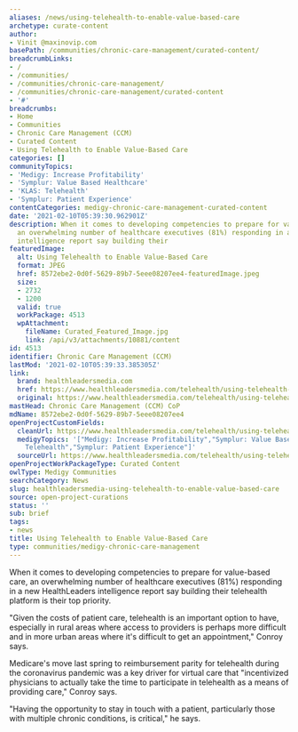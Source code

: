 ```yaml
---
aliases: /news/using-telehealth-to-enable-value-based-care
archetype: curate-content
author:
- Vinit @maxinovip.com
basePath: /communities/chronic-care-management/curated-content/
breadcrumbLinks:
- /
- /communities/
- /communities/chronic-care-management/
- /communities/chronic-care-management/curated-content
- '#'
breadcrumbs:
- Home
- Communities
- Chronic Care Management (CCM)
- Curated Content
- Using Telehealth to Enable Value-Based Care
categories: []
communityTopics:
- 'Medigy: Increase Profitability'
- 'Symplur: Value Based Healthcare'
- 'KLAS: Telehealth'
- 'Symplur: Patient Experience'
contentCategories: medigy-chronic-care-management-curated-content
date: '2021-02-10T05:39:30.962901Z'
description: When it comes to developing competencies to prepare for value-based care,
  an overwhelming number of healthcare executives (81%) responding in a new HealthLeaders
  intelligence report say building their
featuredImage:
  alt: Using Telehealth to Enable Value-Based Care
  format: JPEG
  href: 8572ebe2-0d0f-5629-89b7-5eee08207ee4-featuredImage.jpeg
  size:
  - 2732
  - 1200
  valid: true
  workPackage: 4513
  wpAttachment:
    fileName: Curated_Featured_Image.jpg
    link: /api/v3/attachments/10881/content
id: 4513
identifier: Chronic Care Management (CCM)
lastMod: '2021-02-10T05:39:33.385305Z'
link:
  brand: healthleadersmedia.com
  href: https://www.healthleadersmedia.com/telehealth/using-telehealth-enable-value-based-care
  original: https://www.healthleadersmedia.com/telehealth/using-telehealth-enable-value-based-care
mastHead: Chronic Care Management (CCM) CoP
mdName: 8572ebe2-0d0f-5629-89b7-5eee08207ee4
openProjectCustomFields:
  cleanUrl: https://www.healthleadersmedia.com/telehealth/using-telehealth-enable-value-based-care
  medigyTopics: '["Medigy: Increase Profitability","Symplur: Value Based Healthcare","KLAS:
    Telehealth","Symplur: Patient Experience"]'
  sourceUrl: https://www.healthleadersmedia.com/telehealth/using-telehealth-enable-value-based-care
openProjectWorkPackageType: Curated Content
owlType: Medigy Communities
searchCategory: News
slug: healthleadersmedia-using-telehealth-to-enable-value-based-care
source: open-project-curations
status: ''
sub: brief
tags:
- news
title: Using Telehealth to Enable Value-Based Care
type: communities/medigy-chronic-care-management
---
```


<p>When it comes to developing competencies to prepare for value-based care, an overwhelming number of healthcare executives (81%) responding in a new HealthLeaders intelligence report say building their telehealth platform is their top priority.</p><p>"Given the costs of patient care, telehealth is an important option to have, especially in rural areas where access to providers is perhaps more difficult and in more urban areas where it's difficult to get an appointment," Conroy says.</p><p>Medicare's move last spring to reimbursement parity for telehealth during the coronavirus pandemic was a key driver for virtual care that "incentivized physicians to actually take the time to participate in telehealth as a means of providing care," Conroy says.</p><p>"Having the opportunity to stay in touch with a patient, particularly those with multiple chronic conditions, is critical," he says.</p>